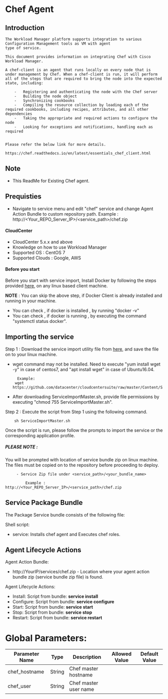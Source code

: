 # Chef Agent

## Introduction

    The Workload Manager platform supports integration to various Configuration Management tools as VM with agent 
    type of service.

    This document provides information on integrating Chef with Cisco Workload Manager.

    A chef-client is an agent that runs locally on every node that is under management by Chef. When a chef-client is run, it will perform all of the steps that are required to bring the node into the expected state, including:

		-	Registering and authenticating the node with the Chef server
		-	Building the node object
		-	Synchronizing cookbooks
		-	Compiling the resource collection by loading each of the required cookbooks, including recipes, attributes, and all other dependencies
		-	Taking the appropriate and required actions to configure the node
		-	Looking for exceptions and notifications, handling each as required


    Please refer the below link for more details.

    https://chef.readthedocs.io/en/latest/essentials_chef_client.html
## Note
- This ReadMe for Existing Chef agent.

## Prequisties
- Navigate to service menu and edit "chef" service and change Agent Action Bundle to custom repository path.
	Example : 
		http://<Your_REPO_Server_IP>/<service_path>/chef.zip

#### CloudCenter
- CloudCenter 5.x.x and above
- Knowledge on how to use Workload Manager
- Supported OS : CentOS 7
- Supported Clouds : Google, AWS

#### Before you start
Before you start with service import, Install Docker by following the steps provided [here](https://github.com/datacenter/cloudcentersuite/raw/master/Content/dockerimages/Steps%20for%20Installation%20of%20Docker%20CE%20on%20CentOS7_V2.docx), on any linux based client machine.

**NOTE** : You can skip the above step, if Docker Client is already installed and running in your machine. 
- You can check , if docker is installed , by running "docker -v"
- You can check , if docker is running , by executing the command "systemctl status docker".

## Importing the service

Step 1 : Download the service import utility file  from [here](https://raw.githubusercontent.com/datacenter/cloudcentersuite/master/Content/Scripts/ServiceImportMaster.sh), and save the file on to your linux machine.
- wget command may not be installed. Need to execute "yum install wget -y" in case of centos7, and "apt install wget" in case of Ubuntu16.04.

	    Example: 
       wget https://github.com/datacenter/cloudcentersuite/raw/master/Content/Scripts/ServiceImportMaster.sh
				
- After downloading ServiceImportMaster.sh, provide file permissions by executing "chmod 755 ServiceImportMaster.sh".

Step 2 : Execute the script from Step 1 using the following command.

        sh ServiceImportMaster.sh

Once the script is run, please follow the prompts to import the service or the corresponding application profile.

##### PLEASE NOTE : 
You will be prompted with location of service bundle zip on linux machine. The files must be copied on to the repository before proceeding to deploy.

         - Service Zip file under <service_path>/<your_bundle_name>
                    
             Example : http://<Your_REPO_Server_IP>/<service_path>/chef.zip
   
## Service Package Bundle

The Package Service bundle consists of the following file:

Shell script:

- service: Installs chef agent and Executes chef roles.


## Agent Lifecycle Actions 

Agent Action Bundle:  
 - http://YourIP/services/chef.zip - Location where your agent action bundle zip (service bundle zip file) is found.
 
Agent Lifecycle Actions: 
 - Install: Script from bundle: **service install**
 - Configure: Script from bundle: **service configure** 
 - Start: Script from bundle: **service start** 
 - Stop: Script from bundle: **service stop** 
 - Restart: Script from bundle: **service restart** 

#  Global Parameters:

| Parameter Name | Type | Description | Allowed Value |Default Value |
| ------ | ------ | ------ |------ | ------ |
| chef_hostname| String | Chef master hostname| |
| chef_user |  String | Chef master user name| |

